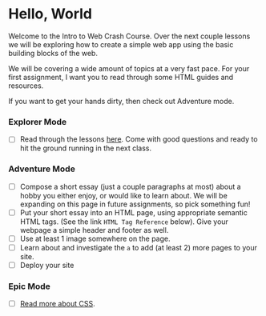 # Hello, World

Welcome to the Intro to Web Crash Course. Over the next couple lessons we will be exploring how to create a simple web app using the basic building blocks of the web.

We will be covering a wide amount of topics at a very fast pace. For your first assignment, I want you to read through some HTML guides and resources.

If you want to get your hands dirty, then check out Adventure mode.

### Explorer Mode

- [ ] Read through the lessons [here](https://suncoast.io/handbook/curriculum/fundamentals/modules/html-css/lessons/intro-to-html/reading/intro). Come with good questions and ready to hit the ground running in the next class.

### Adventure Mode

- [ ] Compose a short essay (just a couple paragraphs at most) about a hobby you either enjoy, or would like to learn about. We will be expanding on this page in future assignments, so pick something fun!
- [ ] Put your short essay into an HTML page, using appropriate semantic HTML tags. (See the link `HTML Tag Reference` below). Give your webpage a simple header and footer as well.
- [ ] Use at least 1 image somewhere on the page.
- [ ] Learn about and investigate the `a` to add (at least 2) more pages to your site.
- [ ] Deploy your site

### Epic Mode

- [ ] [Read more about CSS](https://developer.mozilla.org/en-US/docs/Learn/CSS/Introduction_to_CSS).
